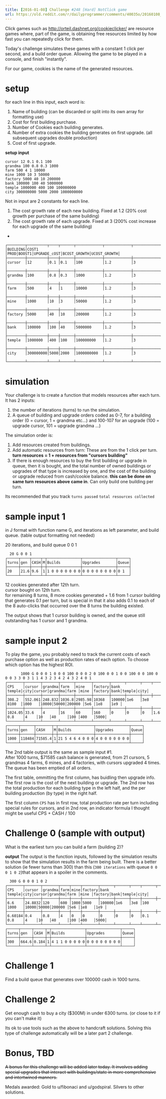 ```yaml
---
title: [2016-01-08] Challenge #248 [Hard] NotClick game
url: https://old.reddit.com/r/dailyprogrammer/comments/40035o/20160108_challenge_248_hard_notclick_game/
---
```


Click games such as http://orteil.dashnet.org/cookieclicker/ are resource games where, part of the game, is obtaining free resources limited by how  fast you can repeatedly click for them.

Today's challenge simulates these games with a constant 1 click per second, and a build order queue.  Allowing the game to be played in a console, and finish "instantly".

For our game, cookies is the name of the generated resources.

# setup

for each line in this input, each word is:  

1. Name of building (can be discarded or split into its own array for formatting use)  
2. Cost for first building purchase.  
3. Number of Cookies each building generates.  
4. Number of extra cookies the building generates on first upgrade.  (all subsequent upgrades double production)  
5. Cost of first upgrade.

**setup input**

    cursor 12 0.1 0.1 100              
    grandma 100 0.8 0.3 1000           
    farm 500 4 1 10000                 
    mine 1000 10 3 50000               
    factory 5000 40 10 200000          
    bank 100000 100 40 5000000         
    temple 1000000 400 100 100000000   
    city 300000000 5000 2000 1000000000


Not in input are 2 constants for each line.   

1.  The cost growth rate of each new building.  Fixed at 1.2 (20% cost growth per purchase of the same building)
2.  The cost growth rate of each upgrade.  Fixed at 3 (200% cost increase for each upgrade of the same building)

-
 

    ┌────────┬─────────┬────┬──────┬────────────┬────────────┬────────────┐
    │BUILDING│COST1    │PROD│BOOST1│UPGRADE_cOST│BCOST_GROWTH│UCOST_GROWTH│
    ├────────┼─────────┼────┼──────┼────────────┼────────────┼────────────┤
    │cursor  │12       │0.1 │0.1   │100         │1.2         │3           │
    ├────────┼─────────┼────┼──────┼────────────┼────────────┼────────────┤
    │grandma │100      │0.8 │0.3   │1000        │1.2         │3           │
    ├────────┼─────────┼────┼──────┼────────────┼────────────┼────────────┤
    │farm    │500      │4   │1     │10000       │1.2         │3           │
    ├────────┼─────────┼────┼──────┼────────────┼────────────┼────────────┤
    │mine    │1000     │10  │3     │50000       │1.2         │3           │
    ├────────┼─────────┼────┼──────┼────────────┼────────────┼────────────┤
    │factory │5000     │40  │10    │200000      │1.2         │3           │
    ├────────┼─────────┼────┼──────┼────────────┼────────────┼────────────┤
    │bank    │100000   │100 │40    │5000000     │1.2         │3           │
    ├────────┼─────────┼────┼──────┼────────────┼────────────┼────────────┤
    │temple  │1000000  │400 │100   │100000000   │1.2         │3           │
    ├────────┼─────────┼────┼──────┼────────────┼────────────┼────────────┤
    │city    │300000000│5000│2000  │1000000000  │1.2         │3           │
    └────────┴─────────┴────┴──────┴────────────┴────────────┴────────────┘

   
# simulation
Your challenge is to create a function that models resources after each turn.  It has 2 inputs:

1. the number of iterations (turns) to run the simulation.
2. A queue of building and upgrade orders coded as 0-7, for a building order (0 = cursor, 1 = grandma etc...) and 100-107 for an upgrade (100 = upgrade cursor, 101 = upgrade grandma ...)

The simulation order is:

1. Add resources created from buildings.
2. Add automatic resources from turn:  These are from the 1 click per turn.  **turn resources = 1 + resources from "cursors building"**
3. If there is enough resources to buy the first building or upgrade in queue, then it is bought, and the total number of owned buildings or upgrades of that type is increased by one, and the cost of the building or upgrade reduced from cash/cookie balance.  **this can be done on same turn resources above came in**.  Can only build one building per turn.

Its recommended that you track `turns passed` `total resources collected`

# sample input 1
in J format with function name G, and iterations as left parameter, and build queue.  (table output formatting not needed)

20 iterations, and build queue 0 0 1 

      20 G 0 0 1
    ┌─────┬────┬────┬─┬───────────────┬───────────────┬─────┐
    │turns│gen │CASH│M│Builds         │Upgrades       │Queue│
    ├─────┼────┼────┼─┼───────────────┼───────────────┼─────┤
    │20   │21.6│9.6 │1│1 0 0 0 0 0 0 0│0 0 0 0 0 0 0 0│0 1  │
    └─────┴────┴────┴─┴───────────────┴───────────────┴─────┘


12 cookies generated after 12th turn.  
cursor bought on 12th turn.  
for remaining 8 turns, 8 more cookies generated + 1.6 from 1 cursor building that generates 0.1 per turn, but is special in that it also adds 0.1 to each of the 8 auto-clicks that occurred over the 8 turns the building existed.

The output shows that 1 cursor building is owned, and the queue still outstanding has 1 cursor and 1 grandma.

# sample input 2

To play the game, you probably need to track the current costs of each purchase option as well as production rates of each option.  To choose which option has the highest ROI.

           1000 G 0 0 0 1 0 0 0 100 0 0 0 2 0 100 0 0 1 0 0 100 0 0 100 0 0 0 3 3 0 3 1 1 4 3 2 3 4 2 4 3 2 4 0 1
    ┌───────┬───────┬───────┬──────┬───────┬───────┬──────┬──────┬────┬──────┬───────┬─────┬─────┬───────┬────┬──────┬────┐
    │CPS    │cursor │grandma│farm  │mine   │factory│bank  │temple│city│cursor│grandma│farm │mine │factory│bank│temple│city│
    ├───────┼───────┼───────┼──────┼───────┼───────┼──────┼──────┼────┼──────┼───────┼─────┼─────┼───────┼────┼──────┼────┤
    │308.2  │552.061│248.832│1036.8│2985.98│10368  │100000│1e6   │3e8 │8100  │1000   │10000│50000│200000 │5e6 │1e8   │1e9 │
    ├───────┼───────┼───────┼──────┼───────┼───────┼──────┼──────┼────┼──────┼───────┼─────┼─────┼───────┼────┼──────┼────┤
    │1024.05│33.6   │4      │16    │60     │160    │0     │0     │0   │1.6   │0.8    │4    │10   │40     │100 │400   │5000│
    └───────┴───────┴───────┴──────┴───────┴───────┴──────┴──────┴────┴──────┴───────┴─────┴─────┴───────┴────┴──────┴────┘
    ┌─────┬──────┬───────┬─┬────────────────┬───────────────┬─────┐
    │turns│gen   │CASH   │M│Builds          │Upgrades       │Queue│
    ├─────┼──────┼───────┼─┼────────────────┼───────────────┼─────┤
    │1000 │118484│71585.4│1│21 5 4 6 4 0 0 0│4 0 0 0 0 0 0 0│     │
    └─────┴──────┴───────┴─┴────────────────┴───────────────┴─────┘

The 2nd table output is the same as sample input #1.  
After 1000 turns, $71585 cash balance is generated, from 21 cursors, 5 grandmas 4 farms, 6 mines, and 4 factories, with cursors upgraded 4 times.  The queue has been emptied of all orders.

The first table, ommitting the first column, has buidling then upgrade info.  The first row is the cost of the next building or upgrade.  The 2nd row has the total production for each building type in the left half, and the per building production (by type) in the right half.

The first column `CPS` has in first row, total production rate per turn including special rules for cursors, and in 2nd row, an indicator formula I thought might be useful CPS + CASH / 100

# Challenge 0 (sample with output)
What is the earliest turn you can build a farm (building 2)?

**output**
The output is the function inputs, followed by the simulation results to show that the simulation results in the farm being built.  There is a better solution (ie fewer turns than 300) than this (`300 iterations` with queue `0 0 0 1 0 2`)that appears in a spoiler in the comments.

      300 G 0 0 0 1 0 2
    ┌───────┬───────┬───────┬────┬────┬───────┬──────┬──────┬────┬──────┬───────┬─────┬─────┬───────┬────┬──────┬────┐
    │CPS    │cursor │grandma│farm│mine│factory│bank  │temple│city│cursor│grandma│farm │mine │factory│bank│temple│city│
    ├───────┼───────┼───────┼────┼────┼───────┼──────┼──────┼────┼──────┼───────┼─────┼─────┼───────┼────┼──────┼────┤
    │6.6    │24.8832│120    │600 │1000│5000   │100000│1e6   │3e8 │100   │1000   │10000│50000│200000 │5e6 │1e8   │1e9 │
    ├───────┼───────┼───────┼────┼────┼───────┼──────┼──────┼────┼──────┼───────┼─────┼─────┼───────┼────┼──────┼────┤
    │6.60184│0.4    │0.8    │4   │0   │0      │0     │0     │0   │0.1   │0.8    │4    │10   │40     │100 │400   │5000│
    └───────┴───────┴───────┴────┴────┴───────┴──────┴──────┴────┴──────┴───────┴─────┴─────┴───────┴────┴──────┴────┘
    ┌─────┬─────┬─────┬─┬───────────────┬───────────────┬─────┐
    │turns│gen  │CASH │M│Builds         │Upgrades       │Queue│
    ├─────┼─────┼─────┼─┼───────────────┼───────────────┼─────┤
    │300  │664.6│0.184│1│4 1 1 0 0 0 0 0│0 0 0 0 0 0 0 0│     │
    └─────┴─────┴─────┴─┴───────────────┴───────────────┴─────┘


# Challenge 1
Find a build queue that generates over 100000 cash in 1000 turns.

# Challenge 2
Get enough cash to buy a city ($300M) in under 6300 turns.  (or close to it if you can't make it)

Its ok to use tools such as the above to handcraft solutions.  Solving this type of challenge automatically will be a later part 2 challenge.

# Bonus, TBD
~~A bonus for this challenge will be added later today.  It involves adding special upgrades that interact with buildings/state in more comprehensive and intertwined manners.~~ 

Medals awarded:  Gold to u/fibonaci and u/godspiral.  Silvers to other solutions.